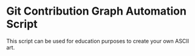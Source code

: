 # Git Contribution Graph Automation Script

This script can be used for education purposes to create your own ASCII art.
